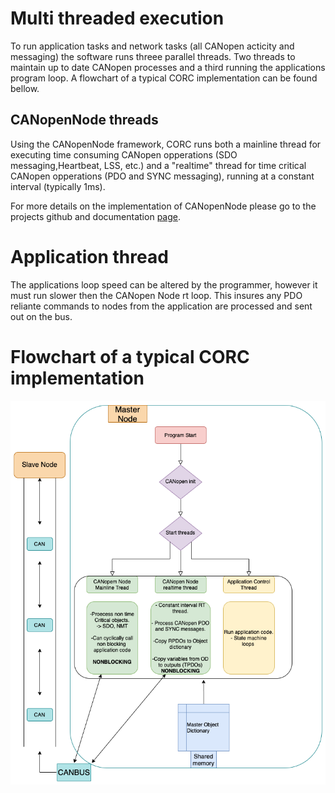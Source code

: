 # Multi threaded execution

To run application tasks and network tasks (all CANopen acticity and messaging) the software runs threee parallel threads. Two threads to maintain up to date CANopen processes and a third running the applications program loop. A flowchart of a typical CORC implementation can be found bellow.

## CANopenNode threads

Using the CANopenNode framework, CORC runs both a mainline thread for executing time consuming CANopen opperations (SDO messaging,Heartbeat, LSS, etc.) and a "realtime" thread for time critical CANopen opperations (PDO and SYNC messaging), running at a constant interval (typically 1ms).

For more details on the implementation of CANopenNode please go to the projects github and documentation [page](https://github.com/CANopenNode/CANopenNode).

# Application thread

The applications loop speed can be altered by the programmer, however it must run slower then the CANopen Node rt loop. This insures any PDO reliante commands to nodes from the application are processed and sent out on the bus.

<!-- \todo: test and document accurte method for max and min program loop speed plus associated issues when approaching max (jitter etc.)-->

# Flowchart of a typical CORC implementation

![Flow Chart](img/CORC_flow_chart.png)
